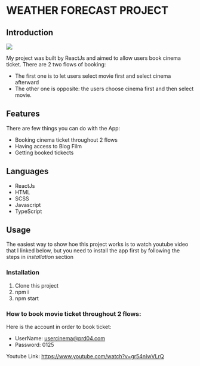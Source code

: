 # WEATHER FORECAST PROJECT

## Introduction

<img src="https://firebasestorage.googleapis.com/v0/b/chat-1f6fe.appspot.com/o/IntroWeatherPro.png?alt=media&token=3c48d457-2b77-469e-b255-f710056b9944">

My project was built by ReactJs and aimed to allow users book cinema ticket. There are 2 two flows of booking:

- The first one is to let users select movie first and select cinema afterward
- The other one is opposite: the users choose cinema first and then select movie.

## Features

There are few things you can do with the App:

- Booking cinema ticket throughout 2 flows
- Having access to Blog Film
- Getting booked tickects

## Languages

- ReactJs
- HTML
- SCSS
- Javascript
- TypeScript

## Usage

The easiest way to show hoe this project works is to watch youtube video that I linked below, but you need to install the app first by following the steps in _installation_ section

### Installation

1.  Clone this project
2.  npm i
3.  npm start

### How to book movie ticket throughout 2 flows:

Here is the account in order to book ticket:

- UserName: usercinema@prd04.com
- Password: 0125

Youtube Link: https://www.youtube.com/watch?v=gr54nIwVLrQ
